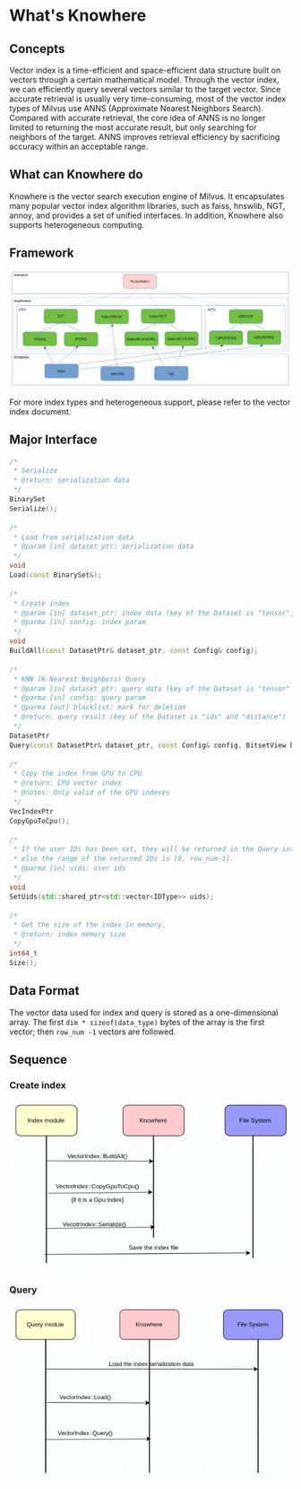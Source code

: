 # What's Knowhere

## Concepts

Vector index is a time-efficient and space-efficient data structure built on vectors through a certain mathematical model. Through the vector index, we can efficiently query several vectors similar to the target vector.
Since accurate retrieval is usually very time-consuming, most of the vector index types of Milvus use ANNS (Approximate Nearest Neighbors Search). Compared with accurate retrieval, the core idea of ANNS is no longer limited to returning the most accurate result, but only searching for neighbors of the target. ANNS improves retrieval efficiency by sacrificing accuracy within an acceptable range.

## What can Knowhere do

Knowhere is the vector search execution engine of Milvus. It encapsulates many popular vector index algorithm libraries, such as faiss, hnswlib, NGT, annoy, and provides a set of unified interfaces. In addition, Knowhere also supports heterogeneous computing.

## Framework

![Knowhere framework](graphs/knowhere_framework.png)

For more index types and heterogeneous support, please refer to the vector index document.

## Major Interface

```C++
/*
 * Serialize
 * @return: serialization data
 */
BinarySet
Serialize();

/*
 * Load from serialization data
 * @param [in] dataset_ptr: serialization data
 */
void
Load(const BinarySet&);

/*
 * Create index
 * @param [in] dataset_ptr: index data (key of the Dataset is "tensor", "rows" and "dim")
 * @parma [in] config: index param
 */
void
BuildAll(const DatasetPtr& dataset_ptr, const Config& config);

/*
 * KNN (K-Nearest Neighbors) Query
 * @param [in] dataset_ptr: query data (key of the Dataset is "tensor" and "rows")
 * @parma [in] config: query param
 * @parma [out] blacklist: mark for deletion
 * @return: query result (key of the Dataset is "ids" and "distance")
 */
DatasetPtr
Query(const DatasetPtr& dataset_ptr, const Config& config, BitsetView blacklist);

/*
 * Copy the index from GPU to CPU
 * @return: CPU vector index
 * @notes: Only valid of the GPU indexes
 */
VecIndexPtr
CopyGpuToCpu();

/*
 * If the user IDs has been set, they will be returned in the Query interface;
 * else the range of the returned IDs is [0, row_num-1].
 * @parma [in] uids: user ids
 */
void
SetUids(std::shared_ptr<std::vector<IDType>> uids);

/*
 * Get the size of the index in memory.
 * @return: index memory size
 */
int64_t
Size();
```

## Data Format

The vector data used for index and query is stored as a one-dimensional array.
The first `dim * sizeof(data_type)` bytes of the array is the first vector; then `row_num -1` vectors are followed.

## Sequence

### Create index

![create index sequence](graphs/create_index.png)

### Query

![knn query sequence](graphs/knn_query.png)
